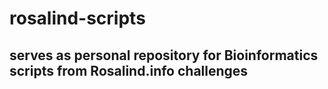 # rosalind-scripts
## serves as personal repository for Bioinformatics scripts from Rosalind.info challenges

